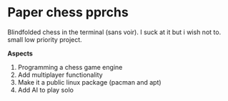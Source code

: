 # Paper chess pprchs
Blindfolded chess in the terminal (sans voir). I suck at it but i wish not to. small low priority project. 
 
**Aspects**
1. Programming a chess game engine
2. Add multiplayer functionality
3. Make it a public linux package (pacman and apt)
4. Add AI to play solo
